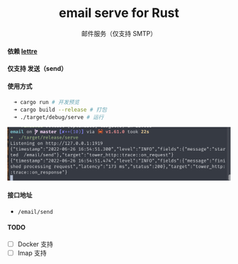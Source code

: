 <div align="center">
<h1>email serve for Rust</h1>
邮件服务（仅支持 SMTP）
</div>

#### 依赖 [lettre](https://github.com/lettre/lettre)
#### 仅支持 发送（send）

#### 使用方式

  ```zsh
    ➜ cargo run # 开发预览
    ➜ cargo build --release # 打包
    ➜ ./target/debug/serve # 运行
  ```

  ![output](./output.png)

#### 接口地址

- `/email/send`

#### TODO

- [ ] Docker 支持
- [ ] Imap 支持